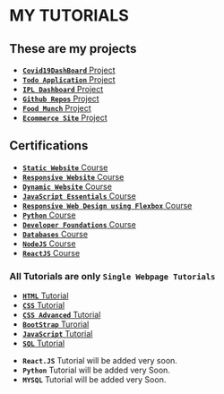 # MY TUTORIALS
## These are my projects
* [**`Covid19DashBoard`** Project](https://covid19dshboard.ccbp.tech/)
* [**`Todo Application`** Project](https://todolistsite.ccbp.tech/)
* [**`IPL Dashboard`** Project](https://ipldashboard709.ccbp.tech/)
* [**`Github Repos`** Project](https://githubreposnxtw.ccbp.tech/)
* [**`Food Munch`** Project](https://foodmuchrssite.ccbp.tech/)
* [**`Ecommerce Site`** Project](https://flybuysitepage.ccbp.tech/)



## Certifications
* [**`Static Website`** Course](https://certificates.ccbp.in/intensive/static-website?id=NSSIZROXKX)
* [**`Responsive Website`** Course](https://certificates.ccbp.in/intensive/responsive-website?id=OEEIFHPGBS)
* [**`Dynamic Website`** Course](https://certificates.ccbp.in/intensive/dynamic-web-application?id=QOPZTZIIYO)
* [**`JavaScript Essentials`** Course](https://certificates.ccbp.in/intensive/javascript-essentials?id=VEFORQZCYN)
* [**`Responsive Web Design using Flexbox`** Course](https://certificates.ccbp.in/intensive/flexbox?id=UOCFBROFIT)
* [**`Python`** Course](https://certificates.ccbp.in/intensive/programming-foundations?id=RMRZHAHOND)
* [**`Developer Foundations`** Course](https://certificates.ccbp.in/intensive/developer-foundations?id=KOLMIISCZK)
* [**`Databases`** Course](https://certificates.ccbp.in/intensive/introduction-to-databases?id=PCAKMJUESL)
* [**`NodeJS`** Course](https://certificates.ccbp.in/intensive/node-js?id=OXMQVFBXHB)
* [**`ReactJS`** Course](https://certificates.ccbp.in/intensive/react-js?id=TNPJBUZCMV)



### All Tutorials are only `Single Webpage Tutorials`



* [**`HTML`** Tutorial](https://vara-prasad-789.github.io/HTML-Developement-Tutorial/)
* [**`CSS`** Tutorial](https://vara-prasad-789.github.io/CSS-Development-Tutorial/)
* [**`CSS Advanced`** Tutorial](https://vara-prasad-789.github.io/CSS-Advanced-Tutorial/)
* [**`BootStrap`** Turorial](https://vara-prasad-789.github.io/BootStrap-Tutorial/)
* [**`JavaScript`** Tutorial](https://vara-prasad-789.github.io/Javascript-Tutorial/)
* [**`SQL`** Tutorial](https://vara-prasad-789.github.io/SQL-Tutorial/)



- **`React.JS`** Tutorial will be added very soon.
- **`Python`** Tutorial will be added very Soon.
- **`MYSQL`** Tutorial will be added very Soon.

<!-- Comments -->

<!-- * <img src="https://upload.wikimedia.org/wikipedia/commons/6/61/HTML5_logo_and_wordmark.svg" width="15">
* <img src="https://upload.wikimedia.org/wikipedia/commons/thumb/d/d5/CSS3_logo_and_wordmark.svg/340px-CSS3_logo_and_wordmark.svg.png" width="15">
* <img src="https://upload.wikimedia.org/wikipedia/commons/b/b2/Bootstrap_logo.svg" width="15">

 -->
